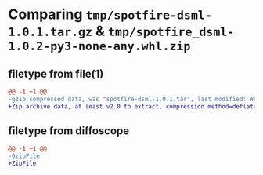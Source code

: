 # Comparing `tmp/spotfire-dsml-1.0.1.tar.gz` & `tmp/spotfire_dsml-1.0.2-py3-none-any.whl.zip`

## filetype from file(1)

```diff
@@ -1 +1 @@
-gzip compressed data, was "spotfire-dsml-1.0.1.tar", last modified: Wed Mar 20 16:07:40 2024, max compression
+Zip archive data, at least v2.0 to extract, compression method=deflate
```

## filetype from diffoscope

```diff
@@ -1 +1 @@
-GzipFile
+ZipFile
```

